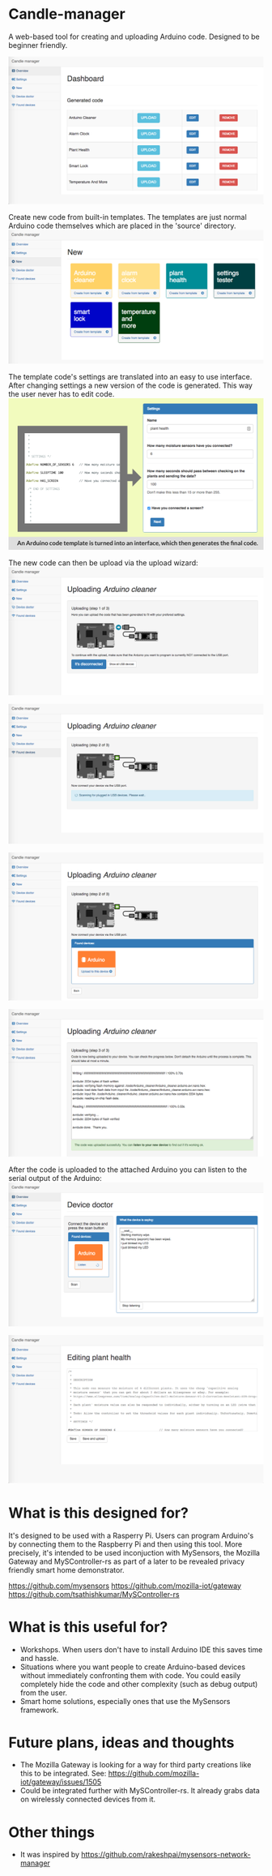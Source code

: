 # Candle-manager
A web-based tool for creating and uploading Arduino code. Designed to be beginner friendly.

![alt text](https://raw.githubusercontent.com/createcandle/Candle-manager/master/screenshots/dashboard.png)

Create new code from built-in templates. The templates are just normal Arduino code themselves which are placed in the 'source' directory.
![alt text](https://raw.githubusercontent.com/createcandle/Candle-manager/master/screenshots/create_new.png)

The template code's settings are translated into an easy to use interface. After changing settings a new version of the code is generated. This way the user never has to edit code.
![alt text](https://raw.githubusercontent.com/createcandle/Candle-manager/master/screenshots/code_ux_generation.png)

The new code can then be upload via the upload wizard:
![alt text](https://raw.githubusercontent.com/createcandle/Candle-manager/master/screenshots/upload_wizard.png)

![alt text](https://raw.githubusercontent.com/createcandle/Candle-manager/master/screenshots/upload_wizard2.png)

![alt text](https://raw.githubusercontent.com/createcandle/Candle-manager/master/screenshots/upload_wizard3.png)

![alt text](https://raw.githubusercontent.com/createcandle/Candle-manager/master/screenshots/uploading_worked.png)

After the code is uploaded to the attached Arduino you can listen to the serial output of the Arduino:
![alt text](https://raw.githubusercontent.com/createcandle/Candle-manager/master/screenshots/device_doctor.png)

![alt text](https://raw.githubusercontent.com/createcandle/Candle-manager/master/screenshots/editing_code.png)


# What is this designed for?
It's designed to be used with a Rasperry Pi. Users can program Arduino's by connecting them to the Raspberry Pi and then using this tool. More precisely, it's intended to be used inconjuction with MySensors, the Mozilla Gateway and MySController-rs as part of a later to be revealed privacy friendly smart home demonstrator.

https://github.com/mysensors
https://github.com/mozilla-iot/gateway
https://github.com/tsathishkumar/MySController-rs


# What is this useful for?

- Workshops. When users don't have to install Arduino IDE this saves time and hassle.
- Situations where you want people to create Arduino-based devices without immediately confronting them with code. You could easily completely hide the code and other complexity (such as debug output) from the user.
- Smart home solutions, especially ones that use the MySensors framework.


# Future plans, ideas and thoughts
- The Mozilla Gateway is looking for a way for third party creations like this to be integrated. See: https://github.com/mozilla-iot/gateway/issues/1505
- Could be integrated further with MySController-rs. It already grabs data on wirelessly connected devices from it.


# Other things
- It was inspired by https://github.com/rakeshpai/mysensors-network-manager
